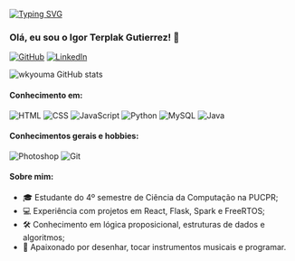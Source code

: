 

[![Typing SVG](https://readme-typing-svg.herokuapp.com/?color=00bfbf&size=35&center=true&vCenter=true&width=1000&lines=HELLO,+MY+NAME+IS+Igor+Terplak+Gutierrez;I+AM+FROM+Fortaleza,+Brazil;I+AM+A+COMPUTER+SCIENCE+STUDENT;WELCOME!+:%29)](https://git.io/typing-svg)

### Olá, eu sou o Igor Terplak Gutierrez! 👋

[![GitHub](https://img.shields.io/badge/GitHub-181717?style=for-the-badge&logo=github&logoColor=white)](https://github.com/wkyouma)  [![LinkedIn](https://img.shields.io/badge/LinkedIn-0077B5?style=for-the-badge&logo=linkedin&logoColor=white)](https://www.linkedin.com/in/igor-terplak-gutierrez/)

![wkyouma GitHub stats](https://github-readme-stats.vercel.app/api?username=wkyouma&show_icons=true&theme=merko)

#### Conhecimento em:
<div style="display: inline_block"> 
    <img  src="https://img.shields.io/badge/HTML5-E34F26?style=for-the-badge&logo=html5&logoColor=white" alt="HTML"/>
    <img  src="https://img.shields.io/badge/CSS3-1572B6?style=for-the-badge&logo=css3&logoColor=white" alt="CSS"/>
    <img  src="https://img.shields.io/badge/JavaScript-F7DF1E?style=for-the-badge&logo=javascript&logoColor=black" alt="JavaScript"/>
    <img  src="https://img.shields.io/badge/Python-3776AB?style=for-the-badge&logo=python&logoColor=white" alt="Python"/>
    <img  src="https://img.shields.io/badge/MySQL-4479A1?style=for-the-badge&logo=mysql&logoColor=white" alt="MySQL"/>
    <img  src="https://img.shields.io/badge/Java-ED8B00?style=for-the-badge&logo=java&logoColor=white" alt="Java"/>
</div>

#### Conhecimentos gerais e hobbies:
<div style="display: inline_block"> 
    <img src="https://img.shields.io/badge/Adobe%20Photoshop-31A8FF?style=for-the-badge&logo=Adobe%20Photoshop&logoColor=black" alt="Photoshop"/>
    <img src="https://img.shields.io/badge/Git-F05032?style=for-the-badge&logo=git&logoColor=white" alt="Git"/>

</div>

#### Sobre mim:
- 🎓 Estudante do 4º semestre de Ciência da Computação na PUCPR;
- 💻 Experiência com projetos em React, Flask, Spark e FreeRTOS;
- 🛠 Conhecimento em lógica proposicional, estruturas de dados e algoritmos;
- 🎨 Apaixonado por desenhar, tocar instrumentos musicais e programar.



